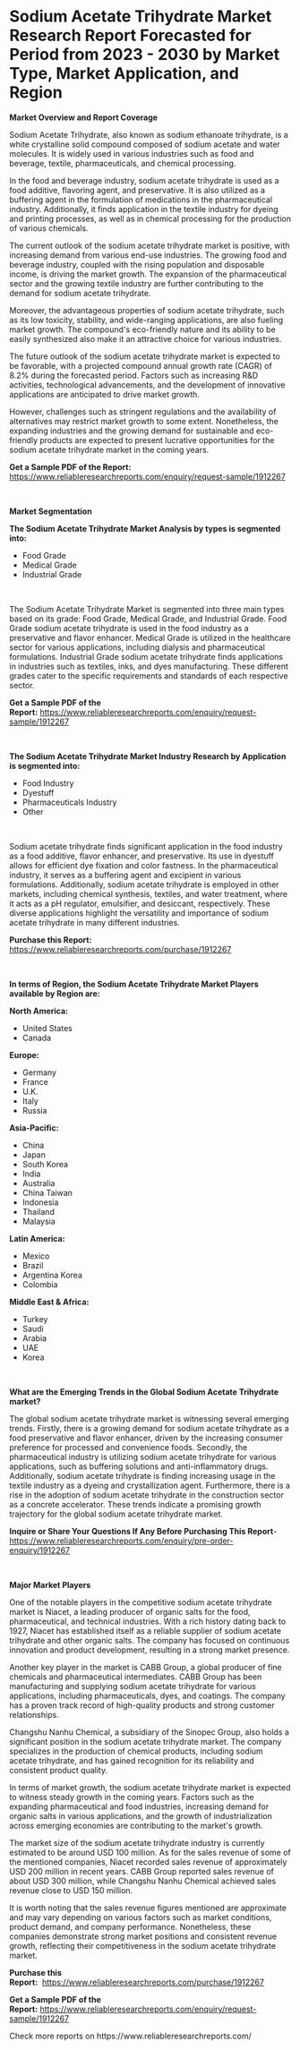 <p><h1>Sodium Acetate Trihydrate Market Research Report Forecasted for Period from 2023 -  2030 by Market Type, Market Application, and Region</h1></p><p><strong>Market Overview and Report Coverage</strong></p>
<p><p>Sodium Acetate Trihydrate, also known as sodium ethanoate trihydrate, is a white crystalline solid compound composed of sodium acetate and water molecules. It is widely used in various industries such as food and beverage, textile, pharmaceuticals, and chemical processing.</p><p>In the food and beverage industry, sodium acetate trihydrate is used as a food additive, flavoring agent, and preservative. It is also utilized as a buffering agent in the formulation of medications in the pharmaceutical industry. Additionally, it finds application in the textile industry for dyeing and printing processes, as well as in chemical processing for the production of various chemicals.</p><p>The current outlook of the sodium acetate trihydrate market is positive, with increasing demand from various end-use industries. The growing food and beverage industry, coupled with the rising population and disposable income, is driving the market growth. The expansion of the pharmaceutical sector and the growing textile industry are further contributing to the demand for sodium acetate trihydrate.</p><p>Moreover, the advantageous properties of sodium acetate trihydrate, such as its low toxicity, stability, and wide-ranging applications, are also fueling market growth. The compound's eco-friendly nature and its ability to be easily synthesized also make it an attractive choice for various industries.</p><p>The future outlook of the sodium acetate trihydrate market is expected to be favorable, with a projected compound annual growth rate (CAGR) of 8.2% during the forecasted period. Factors such as increasing R&D activities, technological advancements, and the development of innovative applications are anticipated to drive market growth.</p><p>However, challenges such as stringent regulations and the availability of alternatives may restrict market growth to some extent. Nonetheless, the expanding industries and the growing demand for sustainable and eco-friendly products are expected to present lucrative opportunities for the sodium acetate trihydrate market in the coming years.</p></p>
<p><strong>Get a Sample PDF of the Report:</strong> <a href="https://www.reliableresearchreports.com/enquiry/request-sample/1912267">https://www.reliableresearchreports.com/enquiry/request-sample/1912267</a></p>
<p>&nbsp;</p>
<p><strong>Market Segmentation</strong></p>
<p><strong>The Sodium Acetate Trihydrate Market Analysis by types is segmented into:</strong></p>
<p><ul><li>Food Grade</li><li>Medical Grade</li><li>Industrial Grade</li></ul></p>
<p>&nbsp;</p>
<p><p>The Sodium Acetate Trihydrate Market is segmented into three main types based on its grade: Food Grade, Medical Grade, and Industrial Grade. Food Grade sodium acetate trihydrate is used in the food industry as a preservative and flavor enhancer. Medical Grade is utilized in the healthcare sector for various applications, including dialysis and pharmaceutical formulations. Industrial Grade sodium acetate trihydrate finds applications in industries such as textiles, inks, and dyes manufacturing. These different grades cater to the specific requirements and standards of each respective sector.</p></p>
<p><strong>Get a Sample PDF of the Report:</strong>&nbsp;<a href="https://www.reliableresearchreports.com/enquiry/request-sample/1912267">https://www.reliableresearchreports.com/enquiry/request-sample/1912267</a></p>
<p>&nbsp;</p>
<p><strong>The Sodium Acetate Trihydrate Market Industry Research by Application is segmented into:</strong></p>
<p><ul><li>Food Industry</li><li>Dyestuff</li><li>Pharmaceuticals Industry</li><li>Other</li></ul></p>
<p>&nbsp;</p>
<p><p>Sodium acetate trihydrate finds significant application in the food industry as a food additive, flavor enhancer, and preservative. Its use in dyestuff allows for efficient dye fixation and color fastness. In the pharmaceutical industry, it serves as a buffering agent and excipient in various formulations. Additionally, sodium acetate trihydrate is employed in other markets, including chemical synthesis, textiles, and water treatment, where it acts as a pH regulator, emulsifier, and desiccant, respectively. These diverse applications highlight the versatility and importance of sodium acetate trihydrate in many different industries.</p></p>
<p><strong>Purchase this Report:</strong>&nbsp; <a href="https://www.reliableresearchreports.com/purchase/1912267">https://www.reliableresearchreports.com/purchase/1912267</a></p>
<p>&nbsp;</p>
<p><strong>In terms of Region, the Sodium Acetate Trihydrate Market Players available by Region are:</strong></p>
<p>
    <p> <strong> North America: </strong>
        <ul>
            <li>United States</li>
            <li>Canada</li>
        </ul>
        </p> 
    <p> <strong> Europe: </strong>
        <ul>
            <li>Germany</li>
            <li>France</li>
            <li>U.K.</li>
            <li>Italy</li>
            <li>Russia</li>
        </ul>
        </p> 
    <p> <strong> Asia-Pacific: </strong>
        <ul>
            <li>China</li>
            <li>Japan</li>
            <li>South Korea</li>
            <li>India</li>
            <li>Australia</li>
            <li>China Taiwan</li>
            <li>Indonesia</li>
            <li>Thailand</li>
            <li>Malaysia</li>
        </ul>
        </p> 
    <p> <strong> Latin America: </strong>
        <ul>
            <li>Mexico</li>
            <li>Brazil</li>
            <li>Argentina Korea</li>
            <li>Colombia</li>
        </ul>
        </p> 
    <p> <strong> Middle East & Africa: </strong>
        <ul>
            <li>Turkey</li>
            <li>Saudi</li>
            <li>Arabia</li>
            <li>UAE</li>
            <li>Korea</li>
        </ul>
    </p>
    </p>
<p>&nbsp;</p>
<p><strong>What are the Emerging Trends in the Global Sodium Acetate Trihydrate market?</strong></p>
<p><p>The global sodium acetate trihydrate market is witnessing several emerging trends. Firstly, there is a growing demand for sodium acetate trihydrate as a food preservative and flavor enhancer, driven by the increasing consumer preference for processed and convenience foods. Secondly, the pharmaceutical industry is utilizing sodium acetate trihydrate for various applications, such as buffering solutions and anti-inflammatory drugs. Additionally, sodium acetate trihydrate is finding increasing usage in the textile industry as a dyeing and crystallization agent. Furthermore, there is a rise in the adoption of sodium acetate trihydrate in the construction sector as a concrete accelerator. These trends indicate a promising growth trajectory for the global sodium acetate trihydrate market.</p></p>
<p><strong>Inquire or Share Your Questions If Any Before Purchasing This Report</strong>- <a href="https://www.reliableresearchreports.com/enquiry/pre-order-enquiry/1912267">https://www.reliableresearchreports.com/enquiry/pre-order-enquiry/1912267</a></p>
<p>&nbsp;</p>
<p><strong>Major Market Players</strong></p>
<p><p>One of the notable players in the competitive sodium acetate trihydrate market is Niacet, a leading producer of organic salts for the food, pharmaceutical, and technical industries. With a rich history dating back to 1927, Niacet has established itself as a reliable supplier of sodium acetate trihydrate and other organic salts. The company has focused on continuous innovation and product development, resulting in a strong market presence.</p><p>Another key player in the market is CABB Group, a global producer of fine chemicals and pharmaceutical intermediates. CABB Group has been manufacturing and supplying sodium acetate trihydrate for various applications, including pharmaceuticals, dyes, and coatings. The company has a proven track record of high-quality products and strong customer relationships.</p><p>Changshu Nanhu Chemical, a subsidiary of the Sinopec Group, also holds a significant position in the sodium acetate trihydrate market. The company specializes in the production of chemical products, including sodium acetate trihydrate, and has gained recognition for its reliability and consistent product quality.</p><p>In terms of market growth, the sodium acetate trihydrate market is expected to witness steady growth in the coming years. Factors such as the expanding pharmaceutical and food industries, increasing demand for organic salts in various applications, and the growth of industrialization across emerging economies are contributing to the market's growth.</p><p>The market size of the sodium acetate trihydrate industry is currently estimated to be around USD 100 million. As for the sales revenue of some of the mentioned companies, Niacet recorded sales revenue of approximately USD 200 million in recent years. CABB Group reported sales revenue of about USD 300 million, while Changshu Nanhu Chemical achieved sales revenue close to USD 150 million.</p><p>It is worth noting that the sales revenue figures mentioned are approximate and may vary depending on various factors such as market conditions, product demand, and company performance. Nonetheless, these companies demonstrate strong market positions and consistent revenue growth, reflecting their competitiveness in the sodium acetate trihydrate market.</p></p>
<p><strong>Purchase this Report:</strong>&nbsp;&nbsp;<a href="https://www.reliableresearchreports.com/purchase/1912267">https://www.reliableresearchreports.com/purchase/1912267</a></p>
<p></p>
<p><strong>Get a Sample PDF of the Report:</strong>&nbsp;<a href="https://www.reliableresearchreports.com/enquiry/request-sample/1912267">https://www.reliableresearchreports.com/enquiry/request-sample/1912267</a></p>
<p>Check more reports on https://www.reliableresearchreports.com/</p>